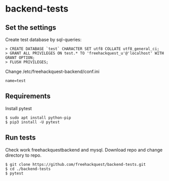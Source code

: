 # backend-tests

## Set the settings

Create test database by sql-queries:

	> CREATE DATABASE `test` CHARACTER SET utf8 COLLATE utf8_general_ci;
	> GRANT ALL PRIVILEGES ON test.* TO 'freehackquest_u'@'localhost' WITH GRANT OPTION;
	> FLUSH PRIVILEGES;

Change /etc/freehackquest-backend/conf.ini

	name=test

## Requirements

Install pytest

	$ sudo apt install python-pip
	$ pip3 install -U pytest

## Run tests

Check work freehackquestbackend and mysql.
Download repo and change directory to repo.

	$ git clone https://github.com/freehackquest/backend-tests.git
	$ cd ./backend-tests
	$ pytest